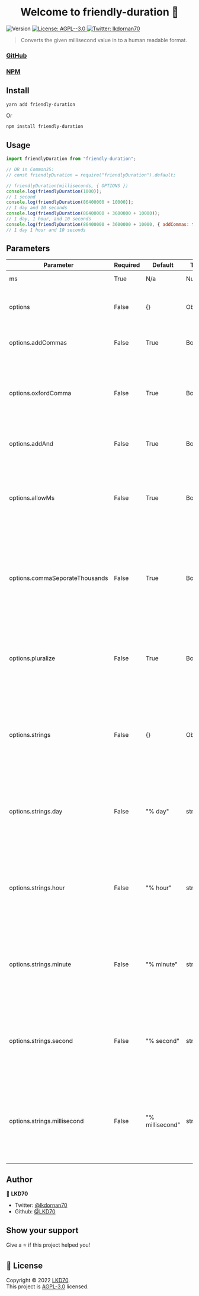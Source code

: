 <h1 align="center">Welcome to friendly-duration 👋</h1>
<p>
  <img alt="Version" src="https://img.shields.io/badge/version-1.0.0-blue.svg?cacheSeconds=2592000" />
  <a href="https://www.gnu.org/licenses/agpl-3.0.en.html" target="_blank">
    <img alt="License: AGPL--3.0" src="https://img.shields.io/badge/License-AGPL--3.0-yellow.svg" />
  </a>
  <a href="https://twitter.com/lkdornan70" target="_blank">
    <img alt="Twitter: lkdornan70" src="https://img.shields.io/twitter/follow/lkdornan70.svg?style=social" />
  </a>
</p>

> Converts the given millisecond value in to a human readable format.

### [GitHub](https://github.com/lkd70/friendly-duration)
### [NPM](https://www.npmjs.com/package/friendly-duration)

## Install

```sh
yarn add friendly-duration
```
Or

```sh
npm install friendly-duration
```

## Usage

```javascript
import friendlyDuration from "friendly-duration";

// OR in CommonJS:
// const friendlyDuration = require("friendlyDuration").default;

// friendlyDuration(milliseconds, { OPTIONS })
console.log(friendlyDuration(1000));
// 1 second
console.log(friendlyDuration(86400000 + 10000));
// 1 day and 10 seconds
console.log(friendlyDuration(86400000 + 3600000 + 10000));
// 1 day, 1 hour, and 10 seconds
console.log(friendlyDuration(86400000 + 3600000 + 10000, { addCommas: false }));
// 1 day 1 hour and 10 seconds
```

## Parameters



| Parameter                      | Required | Default         | Type    | Description                                                                                                        |
|--------------------------------|----------|-----------------|---------|--------------------------------------------------------------------------------------------------------------------|
| ms                             | True     | N/a             | Number  | Milliseconds to convert                                                                                            |
| options                        | False    | {}              | Object  | An optional object of the following options                                                                        |
| options.addCommas              | False    | True            | Boolean | Add commas in between values?                                                                                      |
| options.oxfordComma            | False    | True            | Boolean | Add an oxford comma? (a comma before an "and" in lists greater than two items)                                     |
| options.addAnd                 | False    | True            | Boolean | Add an "and" before the last value                                                                                 |
| options.allowMs                | False    | True            | Boolean | If the entire value is less than 1 second, show milliseconds instead (otherwise "0 seconds")                       |
| options.commaSeporateThousands | False    | True            | Boolean | If the days value exceeds 999, add a comma to separate the thousands unit (1,000 instead of 1000)                  |
| options.pluralize              | False    | True            | Boolean | Add an "s" to the end of the value string if the value is greater than 1 (5 seconds instead of 5 second)           |
| options.strings                | False    | {}              | Object  | An optional object of the following strings in with "%" represents the value passed in to the string               |
| options.strings.day            | False    | "% day"         | string  | A string to define the output format of the days value. % will be replaced with the number of days                 |
| options.strings.hour           | False    | "% hour"        | string  | A string to define the output format of the hours value. % will be replaced with the number of hours               |
| options.strings.minute         | False    | "% minute"      | string  | A string to define the output format of the minutes value. % will be replaced with the number of minutes           |
| options.strings.second         | False    | "% second"      | string  | A string to define the output format of the seconds value. % will be replaced with the number of seconds           |
| options.strings.millisecond    | False    | "% millisecond" | string  | A string to define the output format of the milliseconds value. % will be replaced with the number of milliseconds |
## Author

👤 **LKD70**

* Twitter: [@lkdornan70](https://twitter.com/lkdornan70)
* Github: [@LKD70](https://github.com/LKD70)

## Show your support

Give a ⭐️ if this project helped you!

## 📝 License

Copyright © 2022 [LKD70](https://github.com/LKD70).<br />
This project is [AGPL-3.0](https://www.gnu.org/licenses/agpl-3.0.en.html) licensed.
